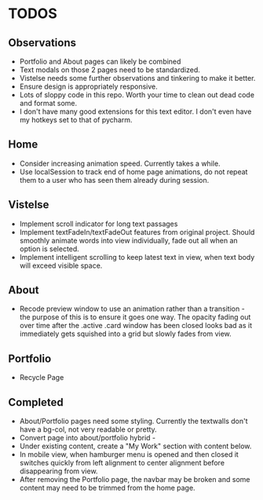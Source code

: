 # TODOS

## Observations
* Portfolio and About pages can likely be combined
* Text modals on those 2 pages need to be standardized.
* Vistelse needs some further observations and tinkering to make it better.
* Ensure design is appropriately responsive.
* Lots of sloppy code in this repo. Worth your time to clean out dead code and format some.
* I don't have many good extensions for this text editor. I don't even have my hotkeys set to that of pycharm.

## Home
* Consider increasing animation speed. Currently takes a while.
* Use localSession to track end of home page animations, do not repeat them to a user who has seen them already during session.

## Vistelse
* Implement scroll indicator for long text passages
* Implement textFadeIn/textFadeOut features from original project. Should smoothly animate words into view individually, fade out all when an option is selected.
* Implement intelligent scrolling to keep latest text in view, when text body will exceed visible space.

## About
* Recode preview window to use an animation rather than a transition - the purpose of this is to ensure it goes one way. The opacity fading out over time after the .active .card window has been closed looks bad as it immediately gets squished into a grid but slowly fades from view.

## Portfolio
* Recycle Page

## Completed
* About/Portfolio pages need some styling. Currently the textwalls don't have a bg-col, not very readable or pretty.
* Convert page into about/portfolio hybrid - 
* Under existing content, create a "My Work" section with content below.
* In mobile view, when hamburger menu is opened and then closed it switches quickly from left alignment to center alignment before disappearing from view.
* After removing the Portfolio page, the navbar may be broken and some content may need to be trimmed from the home page.